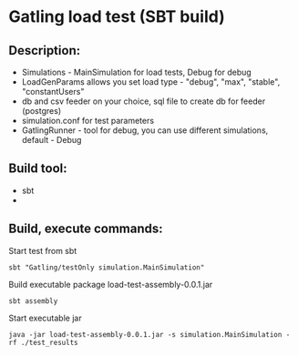 # Gatling load test (SBT build)

## Description:
- Simulations - MainSimulation for load tests, Debug for debug
- LoadGenParams allows you set load type - "debug", "max", "stable", "constantUsers"
- db and csv feeder on your choice, sql file to create db for feeder (postgres)
- simulation.conf for test parameters
- GatlingRunner - tool for debug, you can use different simulations, default - Debug

## Build tool:
- sbt
- 
## Build, execute commands:

Start test from sbt
```chatinput
sbt "Gatling/testOnly simulation.MainSimulation"
```
Build executable package load-test-assembly-0.0.1.jar
```chatinput
sbt assembly
```
Start executable jar
```chatinput
java -jar load-test-assembly-0.0.1.jar -s simulation.MainSimulation -rf ./test_results
```
